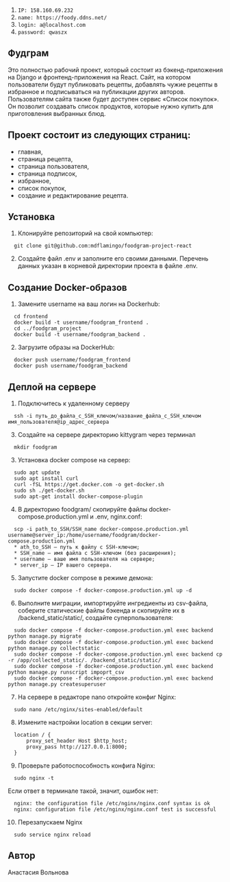 1. `IP: 158.160.69.232`
2. `name: https://foody.ddns.net/`
3. `login: a@localhost.com`
4. `password: qwaszx`
## Фудграм
Это полностью рабочий проект, который состоит из бэкенд-приложения на Django и фронтенд-приложения на React. Сайт, на котором пользователи будут публиковать рецепты, добавлять чужие рецепты в избранное и подписываться на публикации других авторов. Пользователям сайта также будет доступен сервис «Список покупок». Он позволит создавать список продуктов, которые нужно купить для приготовления выбранных блюд.

## Проект состоит из следующих страниц: 
- главная,
- страница рецепта,
- страница пользователя,
- страница подписок,
- избранное,
- список покупок,
- создание и редактирование рецепта.

## Установка
1. Клонируйте репозиторий на свой компьютер:

```
  git clone git@github.com:mdflamingo/foodgram-project-react
```
2. Создайте файл .env и заполните его своими данными. Перечень данных указан в корневой директории проекта в файле .env.

## Создание Docker-образов
1. Замените username на ваш логин на Dockerhub:
```
  cd frontend
  docker build -t username/foodgram_frontend .
  cd ../foodgram_project
  docker build -t username/foodgram_backend .
```
2. Загрузите образы на DockerHub:
```
  docker push username/foodgram_frontend
  docker push username/foodgram_backend
```
## Деплой на сервере
1. Подключитесь к удаленному серверу
```
  ssh -i путь_до_файла_с_SSH_ключом/название_файла_с_SSH_ключом имя_пользователя@ip_адрес_сервера
```

3. Создайте на сервере директорию kittygram через терминал
```
  mkdir foodgram
```
3. Установка docker compose на сервер:
```
  sudo apt update
  sudo apt install curl
  curl -fSL https://get.docker.com -o get-docker.sh
  sudo sh ./get-docker.sh
  sudo apt-get install docker-compose-plugin
```
4. В директорию foodgram/ скопируйте файлы docker-compose.production.yml и .env, nginx.conf:
```
  scp -i path_to_SSH/SSH_name docker-compose.production.yml username@server_ip:/home/username/foodgram/docker-compose.production.yml
  * ath_to_SSH — путь к файлу с SSH-ключом;
  * SSH_name — имя файла с SSH-ключом (без расширения);
  * username — ваше имя пользователя на сервере;
  * server_ip — IP вашего сервера.
```
5. Запустите docker compose в режиме демона:
```
  sudo docker compose -f docker-compose.production.yml up -d
```
6. Выполните миграции, импортируйте ингредиенты из csv-файла, соберите статические файлы бэкенда и скопируйте их в /backend_static/static/,
создайте суперпользователя:
```
  sudo docker compose -f docker-compose.production.yml exec backend python manage.py migrate
  sudo docker compose -f docker-compose.production.yml exec backend python manage.py collectstatic
  sudo docker compose -f docker-compose.production.yml exec backend cp -r /app/collected_static/. /backend_static/static/
  sudo docker compose -f docker-compose.production.yml exec backend python manage.py runscript impoprt_csv
  sudo docker compose -f docker-compose.production.yml exec backend python manage.py createsuperuser

```
7. На сервере в редакторе nano откройте конфиг Nginx:
```
  sudo nano /etc/nginx/sites-enabled/default
```
8. Измените настройки location в секции server:
```
  location / {
      proxy_set_header Host $http_host;
      proxy_pass http://127.0.0.1:8000;
  }
```
9. Проверьте работоспособность конфига Nginx:
```
  sudo nginx -t
```
Если ответ в терминале такой, значит, ошибок нет:
```
  nginx: the configuration file /etc/nginx/nginx.conf syntax is ok
  nginx: configuration file /etc/nginx/nginx.conf test is successful
```
10. Перезапускаем Nginx
```
  sudo service nginx reload
```

## Автор
Анастасия Вольнова
